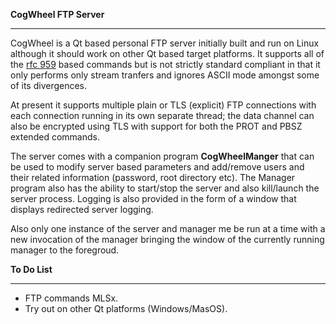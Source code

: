 **CogWheel FTP Server**
***

CogWheel is a Qt based personal FTP server initially built and run on Linux although it should work on other Qt based target platforms. It supports all of the [ rfc 959](https://tools.ietf.org/html/rfc959)  based commands but is not strictly standard compliant in that it only performs only stream tranfers and ignores ASCII mode amongst some of its divergences.

At present it supports multiple plain or  TLS (explicit) FTP connections  with each connection running in its own separate thread; the data channel can also be encrypted using TLS with support for both the PROT and PBSZ extended commands. 

The server comes with a companion program **CogWheelManger**  that can be used to modify server based parameters and add/remove users and their related information (password, root directory etc). The Manager program also has the ability to start/stop the server and also kill/launch the server process. Logging is also provided in the form of a window that displays redirected server logging.

Also only one instance of the server and manager me be run at a time with a new invocation of the manager bringing the window of the currently running manager to the foregroud.

**To Do List**
***
- FTP commands MLSx.
- Try out on other Qt platforms (Windows/MasOS).
 